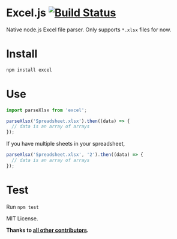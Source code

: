 Excel.js [![Build Status](https://travis-ci.org/trevordixon/excel.js.svg?branch=master)](https://travis-ci.org/trevordixon/excel.js)
========

Native node.js Excel file parser. Only supports `*.xlsx` files for now.

Install
=======

```js
npm install excel
```

Use
===

```js
import parseXlsx from 'excel';

parseXlsx('Spreadsheet.xlsx').then((data) => {
  // data is an array of arrays
});
```
    
If you have multiple sheets in your spreadsheet, 

```js
parseXlsx('Spreadsheet.xlsx', '2').then((data) => {
  // data is an array of arrays
});
````
    
Test
=====
Run `npm test`

MIT License.

**Thanks to [all other contributors](https://github.com/trevordixon/excel.js/graphs/contributors).**
